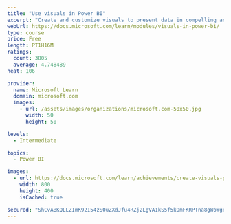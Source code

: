 ```yaml
---
title: "Use visuals in Power BI"
excerpt: "Create and customize visuals to present data in compelling and insightful ways."
webUrl: https://docs.microsoft.com/learn/modules/visuals-in-power-bi/
type: course
price: Free
length: PT1H16M
ratings:
  count: 3805
  average: 4.748489
heat: 106

provider:
  name: Microsoft Learn
  domain: microsoft.com
  images:
    - url: /assets/images/organizations/microsoft.com-50x50.jpg
      width: 50
      height: 50

levels:
  - Intermediate

topics:
  - Power BI

images:
  - url: https://docs.microsoft.com/learn/achievements/create-visuals-power-bi-desktop-social.png
    width: 800
    height: 400
    isCached: true

secured: "ShCvABKQLLZImK92I54zS0uZXdJfu4RZj2LgVA1kS5f5kOmFKRPTna8gWoWgewujt5KBgCeF8hJ5L6/K7w6EvWRkiRSYHCI2yF3PhWWVIXSC5+41coOxr6htzfVW7l0/ELN4dgS8grVYvRk3rrpLgXZIFKgsFBqjHWCXrc62bh7auilz/WbZ1NjR7cnPZWv46FDX19QYtjkOaCwje+gQ+P6FyytHfqTXD6GH5IPug9gLm9argwOC92wtRDMLXcNb+QoqHLemPFy/7qJjOCiQu2LHhy7c7WZe/A0FmIRMfRMa9xIF7Z/NYZDWxq/zLkDsuthc0LYafQe/C9GcSgcTkaWJJ/bxqE8bG7rGP0kk/cQiRCPXjAR+tekIyOM7OKPSxS4hncK+dCZhX6si0qxFMQedaUvDghzUcbZi/MzShHY=;pIo1gtEH+QycYPA/N6vZZA=="
---
```


